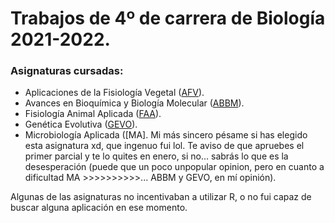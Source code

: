# Trabajos de 4º de carrera de Biología 2021-2022.

### Asignaturas cursadas: 
* Aplicaciones de la Fisiología Vegetal ([AFV](https://github.com/Juankkar/cuarto_carrera/tree/main/ABBM)).
* Avances en Bioquímica y Biología Molecular ([ABBM](https://github.com/Juankkar/cuarto_carrera/tree/main/AFV)).
* Fisiología Animal Aplicada ([FAA](https://github.com/Juankkar/cuarto_carrera/tree/main/FAA)).
* Genética Evolutiva ([GEVO](https://github.com/Juankkar/cuarto_carrera/tree/main/GEVO)).
* Microbiología Aplicada ([MA]. Mi más sincero pésame si has elegido esta asignatura xd, que ingenuo fui lol. Te aviso de que apruebes el primer parcial y te lo quites en     enero, si no... sabrás lo que es la desesperación (puede que un poco unpopular opinion, pero en cuanto a dificultad MA >>>>>>>>>>... ABBM y GEVO, en mí opinión). 

Algunas de las asignaturas no incentivaban a utilizar R, o no fui capaz de buscar alguna aplicación en ese momento.
